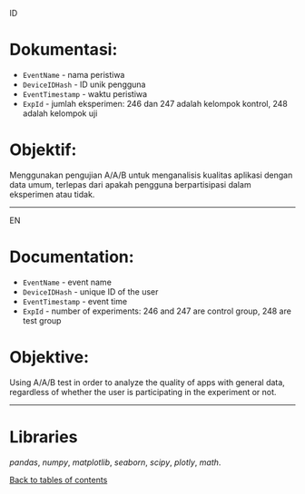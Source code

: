 ID
# Dokumentasi:
- `EventName` - nama peristiwa
- `DeviceIDHash` - ID unik pengguna
- `EventTimestamp` - waktu peristiwa
- `ExpId` - jumlah eksperimen: 246 dan 247 adalah kelompok kontrol, 248 adalah kelompok uji

# Objektif:
Menggunakan pengujian A/A/B untuk menganalisis kualitas aplikasi dengan data umum, terlepas dari apakah pengguna berpartisipasi dalam eksperimen atau tidak.

-----------------------------------------------
EN
# Documentation:
- `EventName` - event name
- `DeviceIDHash` - unique ID of the user
- `EventTimestamp` - event time
- `ExpId` - number of experiments: 246 and 247 are control group, 248 are test group

# Objektive:
Using A/A/B test in order to analyze the quality of apps with general data, regardless of whether the user is participating in the experiment or not.

-----------------------------------------------

# Libraries
*pandas*,
*numpy*,
*matplotlib*,
*seaborn*,
*scipy*,
*plotly*,
*math*.

[Back to tables of contents](https://github.com/yusufsp7/Data_Analysis_Projects/tree/Tables_of_Contents)
